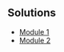 ## Solutions 
* [Module 1](https://siddheshkhedekar.github.io/JHU-Single-Page-Web-Applications-with-AngularJS-Assignments/module1-solution/index.html)
* [Module 2](https://siddheshkhedekar.github.io/JHU-Single-Page-Web-Applications-with-AngularJS-Assignments/module2-solution/index.html)